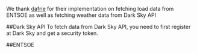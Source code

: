 We thank [dafrie](https://github.com/dafrie/lstm-load-forecasting) for their implementation on 
fetching load data from ENTSOE as well as fetching weather data from Dark Sky API

##Dark Sky API
To fetch data from Dark Sky API, you need to first register at Dark Sky and get a security token.


##ENTSOE
